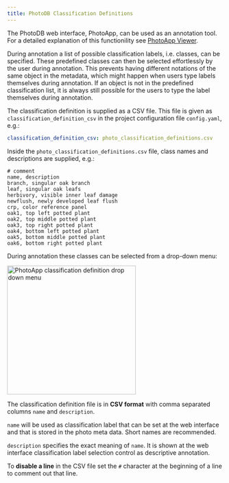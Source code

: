 ```yaml
---
title: PhotoDB Classification Definitions
---
```


The PhotoDB web interface, PhotoApp, can be used as an annotation tool. For a detailed explanation of this functionility see [PhotoApp Viewer](/photodb/usage/photoapp_viewer.html).

During annotation a list of possible classification labels, i.e. classes, can be specified. These predefined classes can then be selected effortlessly by the user during annotation. This  prevents having different notations of the same object in the metadata, which might happen when users type labels themselves during annotation. If an object is not in the predefined classification list, it is always still possible for the users to type the label themselves during annotation.

The classification definition is supplied as a CSV file. This file is given as `classification_definition_csv` in the project configuration file `config.yaml`, e.g.:

```yaml
classification_definition_csv: photo_classification_definitions.csv
```

Inside the `photo_classification_definitions.csv` file, class names and descriptions are supplied, e.g.:

```CSV
# comment
name, description
branch, singular oak branch
leaf, singular oak leafs
herbivory, visible inner leaf damage
newflush, newly developed leaf flush
crp, color reference panel
oak1, top left potted plant
oak2, top middle potted plant
oak3, top right potted plant
oak4, bottom left potted plant
oak5, bottom middle potted plant
oak6, bottom right potted plant
```

During annotation these classes can be selected from a drop-down menu:

<img src="/photodb/assets/PhotoApp_classificationdefinition.png" alt="PhotoApp classification definition drop down menu" width="auto" height="300" align="center">

The classification definition file is in **CSV format** with comma separated columns `name` and `description`.

`name` will be used as classification label that can be set at the web interface and that is stored in the photo meta data. Short names are recommended.

`description` specifies the exact meaning of `name`. It is shown at the web interface classification label selection control as descriptive annotation.

To **disable a line** in the CSV file set the `#` character at the beginning of a line to comment out that line.
